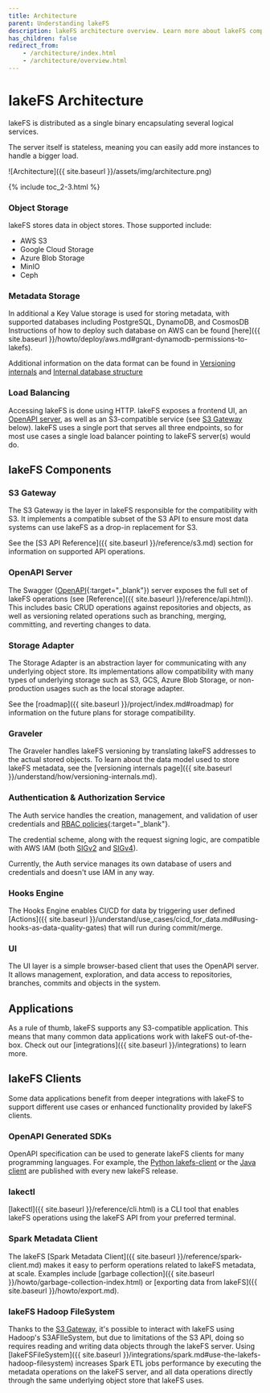 ```yaml
---
title: Architecture
parent: Understanding lakeFS
description: lakeFS architecture overview. Learn more about lakeFS components, including its S3 API gateway.
has_children: false
redirect_from:
    - /architecture/index.html
    - /architecture/overview.html
---
```

# lakeFS Architecture

lakeFS is distributed as a single binary encapsulating several logical services.

The server itself is stateless, meaning you can easily add more instances to handle a bigger load.

![Architecture]({{ site.baseurl }}/assets/img/architecture.png)

{% include toc_2-3.html %}
### Object Storage

lakeFS stores data in object stores. Those supported include: 

- AWS S3
- Google Cloud Storage
- Azure Blob Storage
- MinIO
- Ceph

### Metadata Storage

In additional a Key Value storage is used for storing metadata, with supported databases including PostgreSQL, DynamoDB, and CosmosDB Instructions of how to deploy such database on AWS can be found [here]({{ site.baseurl }}/howto/deploy/aws.md#grant-dynamodb-permissions-to-lakefs).

Additional information on the data format can be found in [Versioning internals](./how/versioning-internals.md) and [Internal database structure](./how/kv.md)

### Load Balancing

Accessing lakeFS is done using HTTP.
lakeFS exposes a frontend UI, an [OpenAPI server](#openapi-server), as well as an S3-compatible service (see [S3 Gateway](#s3-gateway) below).
lakeFS uses a single port that serves all three endpoints, so for most use cases a single load balancer pointing
to lakeFS server(s) would do.

## lakeFS Components

### S3 Gateway

The S3 Gateway is the layer in lakeFS responsible for the compatibility with S3. It implements a compatible subset of the S3 API to ensure most data systems can use lakeFS as a drop-in replacement for S3.

See the [S3 API Reference]({{ site.baseurl }}/reference/s3.md) section for information on supported API operations.

### OpenAPI Server

The Swagger ([OpenAPI](https://swagger.io/docs/specification/basic-structure/){:target="_blank"}) server exposes the full set of lakeFS operations (see [Reference]({{ site.baseurl }}/reference/api.html)). This includes basic CRUD operations against repositories and objects, as well as versioning related operations such as branching, merging, committing, and reverting changes to data.

### Storage Adapter

The Storage Adapter is an abstraction layer for communicating with any underlying object store. 
Its implementations allow compatibility with many types of underlying storage such as S3, GCS, Azure Blob Storage, or non-production usages such as the local storage adapter.

See the [roadmap]({{ site.baseurl }}/project/index.md#roadmap) for information on the future plans for storage compatibility. 

### Graveler

The Graveler handles lakeFS versioning by translating lakeFS addresses to the actual stored objects.
To learn about the data model used to store lakeFS metadata, see the [versioning internals page]({{ site.baseurl }}/understand/how/versioning-internals.md).

### Authentication & Authorization Service

The Auth service handles the creation, management, and validation of user credentials and [RBAC policies](https://en.wikipedia.org/wiki/Role-based_access_control){:target="_blank"}.

The credential scheme, along with the request signing logic, are compatible with AWS IAM (both [SIGv2](https://docs.aws.amazon.com/general/latest/gr/signature-version-2.html) and [SIGv4](https://docs.aws.amazon.com/general/latest/gr/signature-version-4.html)).

Currently, the Auth service manages its own database of users and credentials and doesn't use IAM in any way. 

### Hooks Engine

The Hooks Engine enables CI/CD for data by triggering user defined [Actions]({{ site.baseurl }}/understand/use_cases/cicd_for_data.md#using-hooks-as-data-quality-gates) that will run during commit/merge. 

### UI

The UI layer is a simple browser-based client that uses the OpenAPI server. It allows management, exploration, and data access to repositories, branches, commits and objects in the system.

## Applications

As a rule of thumb, lakeFS supports any S3-compatible application. This means that many common data applications work with lakeFS out-of-the-box.
Check out our [integrations]({{ site.baseurl }}/integrations) to learn more.

## lakeFS Clients

Some data applications benefit from deeper integrations with lakeFS to support different use cases or enhanced functionality provided by lakeFS clients.

### OpenAPI Generated SDKs

OpenAPI specification can be used to generate lakeFS clients for many programming languages.
For example, the [Python lakefs-client](https://pypi.org/project/lakefs-client/) or the [Java client](https://search.maven.org/artifact/io.lakefs/api-client) are published with every new lakeFS release.

### lakectl

[lakectl]({{ site.baseurl }}/reference/cli.html) is a CLI tool that enables lakeFS operations using the lakeFS API from your preferred terminal.

### Spark Metadata Client

The lakeFS [Spark Metadata Client]({{ site.baseurl }}/reference/spark-client.md) makes it easy to perform
operations related to lakeFS metadata, at scale. Examples include [garbage collection]({{ site.baseurl }}/howto/garbage-collection-index.html) or [exporting data from lakeFS]({{ site.baseurl }}/howto/export.md).

### lakeFS Hadoop FileSystem

Thanks to the [S3 Gateway](#s3-gateway), it's possible to interact with lakeFS using Hadoop's S3AFIleSystem, 
but due to limitations of the S3 API, doing so requires reading and writing data objects through the lakeFS server.
Using [lakeFSFileSystem]({{ site.baseurl }}/integrations/spark.md#use-the-lakefs-hadoop-filesystem) increases Spark ETL jobs performance by executing the metadata operations on the lakeFS server,
and all data operations directly through the same underlying object store that lakeFS uses.
